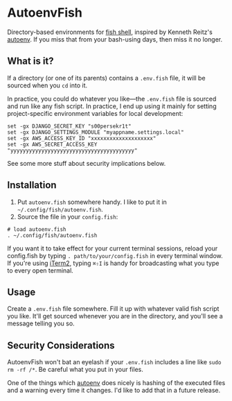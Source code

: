 # AutoenvFish

Directory-based environments for [fish shell], inspired by Kenneth Reitz's [autoenv]. If you miss that from your bash-using days, then miss it no longer.

## What is it?

If a directory (or one of its parents) contains a `.env.fish` file, it will be sourced when you `cd` into it.

In practice, you could do whatever you like—the `.env.fish` file is sourced and run like any fish script. In practice, I end up using it mainly for setting project-specific environment variables for local development:

```fish
set -gx DJANGO_SECRET_KEY "s00persekr1t"
set -gx DJANGO_SETTINGS_MODULE "myappname.settings.local"
set -gx AWS_ACCESS_KEY_ID "xxxxxxxxxxxxxxxxxxxx"
set -gx AWS_SECRET_ACCESS_KEY "yyyyyyyyyyyyyyyyyyyyyyyyyyyyyyyyyyyyyyyy"
```

See some more stuff about security implications below.

## Installation

1. Put `autoenv.fish` somewhere handy. I like to put it in `~/.config/fish/autoenv.fish`.
2. Source the file in your `config.fish`:

```fish
# load autoenv.fish
. ~/.config/fish/autoenv.fish
```

If you want it to take effect for your current terminal sessions, reload your config.fish by typing `. path/to/your/config.fish` in every terminal window. If you're using [iTerm2], typing `⌘⇧I` is handy for broadcasting what you type to every open terminal.


## Usage

Create a `.env.fish` file somewhere. Fill it up with whatever valid fish script you like. It'll get sourced whenever you are in the directory, and you'll see a message telling you so.


## Security Considerations

AutoenvFish won't bat an eyelash if your `.env.fish` includes a line like `sudo rm -rf /*`. Be careful what you put in your files.

One of the things which [autoenv] does nicely is hashing of the executed files and a warning every time it changes. I'd like to add that in a future release.


[fish shell]: http://fishshell.com/
[autoenv]: https://github.com/kennethreitz/autoenv
[iterm2]: http://www.iterm2.com
